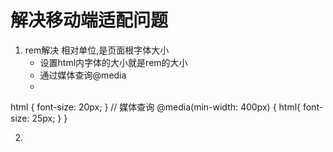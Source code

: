 # 解决移动端适配问题 
1.  rem解决 相对单位,是页面根字体大小
     - 设置html内字体的大小就是rem的大小
     - 通过媒体查询@media
     - 
html {
  font-size: 20px;
}
// 媒体查询
 @media(min-width: 400px) {
  html{
    font-size: 25px;
  }
 }

2. 